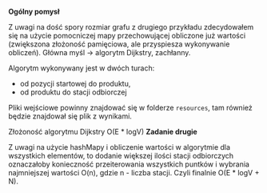 **Ogólny pomysł**

Z uwagi na dość spory rozmiar grafu z drugiego przykładu zdecydowałem się na użycie 
pomocniczej mapy przechowującej obliczone już wartości (zwiększona złożoność pamięciowa,
ale przyspiesza wykonywanie obliczeń). Główna myśl -> algorytm Dijkstry, zachłanny.

Algorytm wykonywany jest w dwóch turach:
* od pozycji startowej do produktu, 
* od produktu do stacji odbiorczej

Pliki wejściowe powinny znajdować się w folderze `resources`, tam również będzie znajdował się plik z wynikami.

Złożoność algorytmu Dijkstry O(E * logV)
**Zadanie drugie**

Z uwagi na użycie hashMapy i obliczenie wartości w algorytmie dla wszystkich elementów,
to dodanie większej ilości stacji odbiorczych oznaczałoby konieczność przeiterowania wszystkich puntków i wybrania najmniejszej wartości
O(n), gdzie n - liczba stacji. Czyli finalnie O(E * logV + N).

